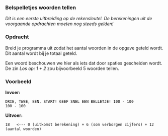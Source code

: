 ### Belspelletjes woorden tellen

*Dit is een eerste uitbreiding op de rekensleutel. De berekeningen uit de voorgaande opdrachten moeten nog steeds gelden!*

### Opdracht
Breid je programma uit zodat het aantal woorden in de opgave geteld wordt. Dit aantal wordt bij je totaal geteld.

Een woord beschouwen we hier als iets dat door spaties gescheiden wordt. De zin *Los op: 1 + 2* zou bijvoorbeeld 5 woorden tellen.


### Voorbeeld

**Invoer:**

    DRIE, TWEE, EEN, START! GEEF SNEL EEN BELLETJE! 100 - 100
    100 - 100

**Uitvoer:**

    18   <--- 0 (uitkomst berekening) + 6 (som verborgen cijfers) + 12 (aantal woorden)
